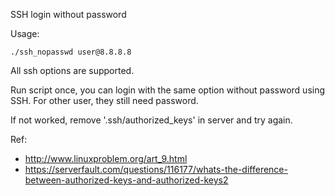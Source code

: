 SSH login without password

Usage:
```
./ssh_nopasswd user@8.8.8.8
```

All ssh options are supported.

Run script once, you can login with the same option without password using SSH. For other user, they still need password.

If not worked, remove '.ssh/authorized_keys' in server and try again.

Ref:
* http://www.linuxproblem.org/art_9.html
* https://serverfault.com/questions/116177/whats-the-difference-between-authorized-keys-and-authorized-keys2
